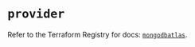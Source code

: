 # `provider`

Refer to the Terraform Registry for docs: [`mongodbatlas`](https://registry.terraform.io/providers/mongodb/mongodbatlas/1.33.0/docs).
